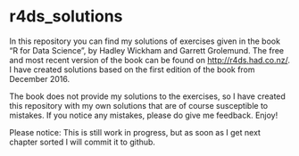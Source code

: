 # r4ds_solutions
In this repository you can find my solutions of exercises given in the book  “R for Data Science”, by Hadley Wickham and Garrett Grolemund. The free and most recent version of the book can be found on http://r4ds.had.co.nz/.  I have created solutions based on the first edition of the book from December 2016.

The book does not provide my solutions to the exercises, so I have created this repository with my own solutions that are of course susceptible to mistakes. If you notice any mistakes, please do give me feedback. Enjoy!

Please notice: This is still work in progress, but as soon as I get next chapter sorted I will commit it to github.
